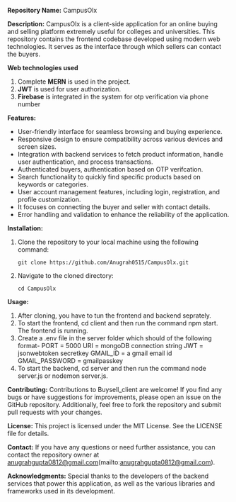 **Repository Name:** CampusOlx

**Description:**
CampusOlx is a client-side application for an online buying and selling platform extremely useful for colleges and universities. This repository contains the frontend codebase developed using modern web technologies. It serves as the interface through which sellers can contact the buyers.

**Web technologies used**
1. Complete **MERN** is used in the project.
2. **JWT** is used for user authorization.
3. **Firebase** is integrated in the system for otp verification via phone number

**Features:**
- User-friendly interface for seamless browsing and buying experience.
- Responsive design to ensure compatibility across various devices and screen sizes.
- Integration with backend services to fetch product information, handle user authentication, and process transactions.
- Authenticated buyers, authentication based on OTP verifcation.
- Search functionality to quickly find specific products based on keywords or categories.
- User account management features, including login, registration, and profile customization.
- It focuses on connecting the buyer and seller with contact details.
- Error handling and validation to enhance the reliability of the application.

**Installation:**
1. Clone the repository to your local machine using the following command:
   ```
   git clone https://github.com/Anugrah0515/CampusOlx.git
   ```
2. Navigate to the cloned directory:
   ```
   cd CampusOlx
   ```

**Usage:**
1. After cloning, you have to tun the frontend and backend seprately.
2. To start the frontend, cd client and then run the command npm start. The frontend is running.
3. Create a .env file in the server folder which should of the following format-
   PORT = 5000
   URI = mongoDB connection string
   JWT = jsonwebtoken secretkey
   GMAIL_ID = a gmail email id
   GMAIL_PASSWORD = gmailpasskey
4. To start the backend, cd server and then run the command node server.js or nodemon server.js.

**Contributing:**
Contributions to Buysell_client are welcome! If you find any bugs or have suggestions for improvements, please open an issue on the GitHub repository. Additionally, feel free to fork the repository and submit pull requests with your changes.

**License:**
This project is licensed under the MIT License. See the LICENSE file for details.

**Contact:**
If you have any questions or need further assistance, you can contact the repository owner at anugrahgupta0812@gmail.com(mailto:anugrahgupta0812@gmail.com).

**Acknowledgments:**
Special thanks to the developers of the backend services that power this application, as well as the various libraries and frameworks used in its development.

